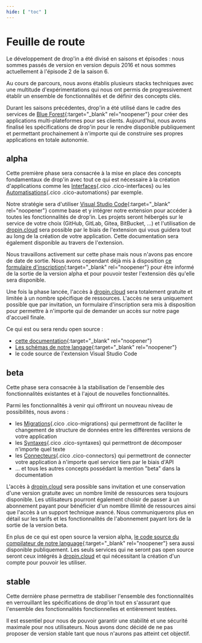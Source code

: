 ```yaml
---
hide: [ "toc" ]
---
```

# Feuille de route

Le développement de drop'in a été divisé en saisons et épisodes : nous sommes passés de version en version depuis 2016 et nous sommes actuellement à l'épisode 2 de la saison 6.

Au cours de parcours, nous avons établis plusieurs stacks techniques avec une multitude d'expérimentations qui nous ont permis de progressivement établir un ensemble de fonctionnalités et de définir des concepts clés.

Durant les saisons précédentes, drop'in a été utilisé dans le cadre des services de [Blue Forest](https://blueforest.cc){:target="_blank" rel="noopener"} pour créer des applications multi-plateformes pour ses clients. Aujourd'hui, nous avons finalisé les spécifications de drop'in pour le rendre disponible publiquement et permettant prochainement à n'importe qui de construire ses propres applications en totale autonomie.

## alpha

Cette première phase sera consacrée à la mise en place des concepts fondamentaux de drop'in avec tout ce qui est nécessaire à la création d'applications comme les [Interfaces](/fr/concepts/interfaces/){.cico .cico-interfaces} ou les [Automatisations](/fr/concepts/automations/){.cico .cico-automations} par exemple.

Notre stratégie sera d'utiliser [Visual Studio Code](https://code.visualstudio.com/){:target="_blank" rel="noopener"} comme base et y intégrer notre extension pour accéder à toutes les fonctionnalités de drop'in. Les projets seront hébergés sur le service de votre choix (GitHub, GitLab, Gitea, BitBucket, ...) et l'utilisation de [dropin.cloud](/fr/cloud/) sera possible par le biais de l'extension qui vous guidera tout au long de la création de votre application. Cette documentation sera également disponible au travers de l'extension.

Nous travaillons activement sur cette phase mais nous n'avons pas encore de date de sortie. Nous avons cependant déjà mis à disposition [ce formulaire d'inscription](https://docs.google.com/forms/d/e/1FAIpQLSejGbv2SCbZ7xZwpdGSDTqEi3e7eg2FQNmsoZeJWaNxv27Nkw/viewform){:target="_blank" rel="noopener"} pour être informé de la sortie de la version alpha et pour pouvoir tester l'extension dès qu'elle sera disponible.

Une fois la phase lancée, l'accès à [dropin.cloud](/fr/cloud/) sera totalement gratuite et limitée à un nombre spécifique de ressources. L'accès ne sera uniquement possible que par invitation, un formulaire d'inscription sera mis à disposition pour permettre à n'importe qui de demander un accès sur notre page d'accueil finale.

Ce qui est ou sera rendu open source :

- [cette documentation](https://github.com/blue-forest/dropin/tree/main/recipes){:target="_blank" rel="noopener"}
- [Les schémas de notre langage](https://github.com/blue-forest/dropin/tree/main/schemas){:target="_blank" rel="noopener"}
- le code source de l'extension Visual Studio Code

## beta

Cette phase sera consacrée à la stabilisation de l'ensemble des fonctionnalités existantes et à l'ajout de nouvelles fonctionnalités.

Parmi les fonctionnalités à venir qui offriront un nouveau niveau de possibilités, nous avons :

- les [Migrations](/fr/concepts/automations/migrations/){.cico .cico-migrations} qui permettront de faciliter le changement de structure de données entre les différentes versions de votre application
- les [Syntaxes](/fr/concepts/validations/syntaxes/){.cico .cico-syntaxes} qui permettront de décomposer n'importe quel texte
- les [Connecteurs](/fr/concepts/endpoints/connectors/){.cico .cico-connectors} qui permettront de connecter votre application à n'importe quel service tiers par le biais d'API
- ... et tous les autres concepts possédant la mention "beta" dans la documentation

L'accès à [dropin.cloud](/fr/cloud/) sera possible sans invitation et une conservation d'une version gratuite avec un nombre limité de ressources sera toujours disponible. Les utilisateurs pourront également choisir de passer à un abonnement payant pour bénéficier d'un nombre illimité de ressources ainsi que l'accès à un support technique avancé. Nous communiquerons plus en détail sur les tarifs et les fonctionnalités de l'abonnement payant lors de la sortie de la version beta.

En plus de ce qui est open source la version alpha, [le code source du compilateur de notre language](https://github.com/blue-forest/dropin/tree/main/compiler){:target="_blank" rel="noopener"} sera aussi disponible publiquement. Les seuls services qui ne seront pas open source seront ceux intégrés à [dropin.cloud](/fr/cloud/) et qui nécessitant la création d'un compte pour pouvoir les utiliser.

## stable

Cette dernière phase permettra de stabiliser l'ensemble des fonctionnalités en verrouillant les spécifications de drop'in tout en s'assurant que l'ensemble des fonctionnalités fonctionnelles et entièrement testées.

Il est essentiel pour nous de pouvoir garantir une stabilité et une sécurité maximale pour nos utilisateurs. Nous avons donc décidé de ne pas proposer de version stable tant que nous n'aurons pas atteint cet objectif.
